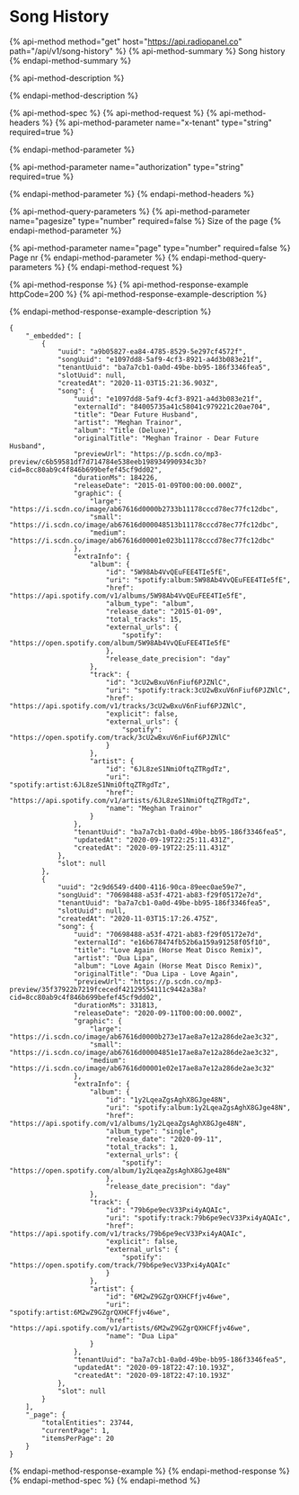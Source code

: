 # Song History

{% api-method method="get" host="https://api.radiopanel.co" path="/api/v1/song-history" %}
{% api-method-summary %}
Song history
{% endapi-method-summary %}

{% api-method-description %}

{% endapi-method-description %}

{% api-method-spec %}
{% api-method-request %}
{% api-method-headers %}
{% api-method-parameter name="x-tenant" type="string" required=true %}

{% endapi-method-parameter %}

{% api-method-parameter name="authorization" type="string" required=true %}

{% endapi-method-parameter %}
{% endapi-method-headers %}

{% api-method-query-parameters %}
{% api-method-parameter name="pagesize" type="number" required=false %}
Size of the page
{% endapi-method-parameter %}

{% api-method-parameter name="page" type="number" required=false %}
Page nr
{% endapi-method-parameter %}
{% endapi-method-query-parameters %}
{% endapi-method-request %}

{% api-method-response %}
{% api-method-response-example httpCode=200 %}
{% api-method-response-example-description %}

{% endapi-method-response-example-description %}

```text
{
    "_embedded": [
        {
            "uuid": "a9b05827-ea84-4785-8529-5e297cf4572f",
            "songUuid": "e1097dd8-5af9-4cf3-8921-a4d3b083e21f",
            "tenantUuid": "ba7a7cb1-0a0d-49be-bb95-186f3346fea5",
            "slotUuid": null,
            "createdAt": "2020-11-03T15:21:36.903Z",
            "song": {
                "uuid": "e1097dd8-5af9-4cf3-8921-a4d3b083e21f",
                "externalId": "84005735a41c58041c979221c20ae704",
                "title": "Dear Future Husband",
                "artist": "Meghan Trainor",
                "album": "Title (Deluxe)",
                "originalTitle": "Meghan Trainor - Dear Future Husband",
                "previewUrl": "https://p.scdn.co/mp3-preview/c6b59581df7d714784e538eeb198934990934c3b?cid=8cc80ab9c4f846b699befef45cf9dd02",
                "durationMs": 184226,
                "releaseDate": "2015-01-09T00:00:00.000Z",
                "graphic": {
                    "large": "https://i.scdn.co/image/ab67616d0000b2733b11178cccd78ec77fc12dbc",
                    "small": "https://i.scdn.co/image/ab67616d000048513b11178cccd78ec77fc12dbc",
                    "medium": "https://i.scdn.co/image/ab67616d00001e023b11178cccd78ec77fc12dbc"
                },
                "extraInfo": {
                    "album": {
                        "id": "5W98Ab4VvQEuFEE4TIe5fE",
                        "uri": "spotify:album:5W98Ab4VvQEuFEE4TIe5fE",
                        "href": "https://api.spotify.com/v1/albums/5W98Ab4VvQEuFEE4TIe5fE",
                        "album_type": "album",
                        "release_date": "2015-01-09",
                        "total_tracks": 15,
                        "external_urls": {
                            "spotify": "https://open.spotify.com/album/5W98Ab4VvQEuFEE4TIe5fE"
                        },
                        "release_date_precision": "day"
                    },
                    "track": {
                        "id": "3cU2wBxuV6nFiuf6PJZNlC",
                        "uri": "spotify:track:3cU2wBxuV6nFiuf6PJZNlC",
                        "href": "https://api.spotify.com/v1/tracks/3cU2wBxuV6nFiuf6PJZNlC",
                        "explicit": false,
                        "external_urls": {
                            "spotify": "https://open.spotify.com/track/3cU2wBxuV6nFiuf6PJZNlC"
                        }
                    },
                    "artist": {
                        "id": "6JL8zeS1NmiOftqZTRgdTz",
                        "uri": "spotify:artist:6JL8zeS1NmiOftqZTRgdTz",
                        "href": "https://api.spotify.com/v1/artists/6JL8zeS1NmiOftqZTRgdTz",
                        "name": "Meghan Trainor"
                    }
                },
                "tenantUuid": "ba7a7cb1-0a0d-49be-bb95-186f3346fea5",
                "updatedAt": "2020-09-19T22:25:11.431Z",
                "createdAt": "2020-09-19T22:25:11.431Z"
            },
            "slot": null
        },
        {
            "uuid": "2c9d6549-d400-4116-90ca-89eec0ae59e7",
            "songUuid": "70698488-a53f-4721-ab83-f29f05172e7d",
            "tenantUuid": "ba7a7cb1-0a0d-49be-bb95-186f3346fea5",
            "slotUuid": null,
            "createdAt": "2020-11-03T15:17:26.475Z",
            "song": {
                "uuid": "70698488-a53f-4721-ab83-f29f05172e7d",
                "externalId": "e16b678474fb52b6a159a91258f05f10",
                "title": "Love Again (Horse Meat Disco Remix)",
                "artist": "Dua Lipa",
                "album": "Love Again (Horse Meat Disco Remix)",
                "originalTitle": "Dua Lipa - Love Again",
                "previewUrl": "https://p.scdn.co/mp3-preview/35f37922b7219fcecedf42129554111c9442a38a?cid=8cc80ab9c4f846b699befef45cf9dd02",
                "durationMs": 331813,
                "releaseDate": "2020-09-11T00:00:00.000Z",
                "graphic": {
                    "large": "https://i.scdn.co/image/ab67616d0000b273e17ae8a7e12a286de2ae3c32",
                    "small": "https://i.scdn.co/image/ab67616d00004851e17ae8a7e12a286de2ae3c32",
                    "medium": "https://i.scdn.co/image/ab67616d00001e02e17ae8a7e12a286de2ae3c32"
                },
                "extraInfo": {
                    "album": {
                        "id": "1y2LqeaZgsAghX8GJge48N",
                        "uri": "spotify:album:1y2LqeaZgsAghX8GJge48N",
                        "href": "https://api.spotify.com/v1/albums/1y2LqeaZgsAghX8GJge48N",
                        "album_type": "single",
                        "release_date": "2020-09-11",
                        "total_tracks": 1,
                        "external_urls": {
                            "spotify": "https://open.spotify.com/album/1y2LqeaZgsAghX8GJge48N"
                        },
                        "release_date_precision": "day"
                    },
                    "track": {
                        "id": "79b6pe9ecV33Pxi4yAQAIc",
                        "uri": "spotify:track:79b6pe9ecV33Pxi4yAQAIc",
                        "href": "https://api.spotify.com/v1/tracks/79b6pe9ecV33Pxi4yAQAIc",
                        "explicit": false,
                        "external_urls": {
                            "spotify": "https://open.spotify.com/track/79b6pe9ecV33Pxi4yAQAIc"
                        }
                    },
                    "artist": {
                        "id": "6M2wZ9GZgrQXHCFfjv46we",
                        "uri": "spotify:artist:6M2wZ9GZgrQXHCFfjv46we",
                        "href": "https://api.spotify.com/v1/artists/6M2wZ9GZgrQXHCFfjv46we",
                        "name": "Dua Lipa"
                    }
                },
                "tenantUuid": "ba7a7cb1-0a0d-49be-bb95-186f3346fea5",
                "updatedAt": "2020-09-18T22:47:10.193Z",
                "createdAt": "2020-09-18T22:47:10.193Z"
            },
            "slot": null
        }
    ],
    "_page": {
        "totalEntities": 23744,
        "currentPage": 1,
        "itemsPerPage": 20
    }
}
```
{% endapi-method-response-example %}
{% endapi-method-response %}
{% endapi-method-spec %}
{% endapi-method %}

